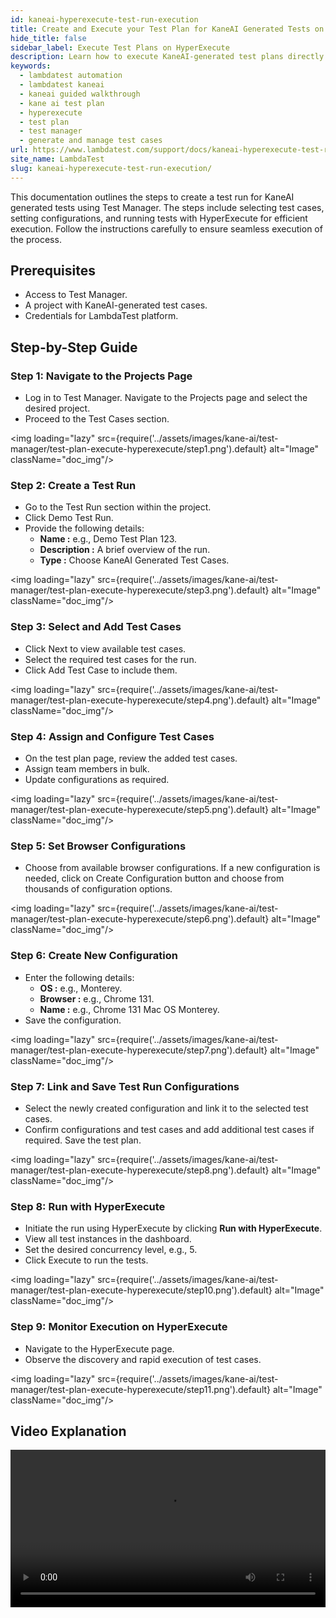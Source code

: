 ```yaml
---
id: kaneai-hyperexecute-test-run-execution
title: Create and Execute your Test Plan for KaneAI Generated Tests on HyperExecute
hide_title: false
sidebar_label: Execute Test Plans on HyperExecute
description: Learn how to execute KaneAI-generated test plans directly on HyperExecute with this step-by-step guide for efficient and rapid test execution.
keywords:
  - lambdatest automation
  - lambdatest kaneai
  - kaneai guided walkthrough
  - kane ai test plan
  - hyperexecute
  - test plan
  - test manager
  - generate and manage test cases
url: https://www.lambdatest.com/support/docs/kaneai-hyperexecute-test-run-execution
site_name: LambdaTest
slug: kaneai-hyperexecute-test-run-execution/
---
```


<script type="application/ld+json"
      dangerouslySetInnerHTML={{ __html: JSON.stringify({
       "@context": "https://schema.org",
        "@type": "BreadcrumbList",
        "itemListElement": [{
          "@type": "ListItem",
          "position": 1,
          "name": "Home",
          "item": "https://www.lambdatest.com"
        },{
          "@type": "ListItem",
          "position": 2,
          "name": "Support",
          "item": "https://www.lambdatest.com/support/docs/"
        },{
          "@type": "ListItem",
          "position": 3,
          "name": "KaneAI Test Run",
          "item": "https://www.lambdatest.com/support/docs/kaneai-hyperexecute-test-run-execution"
        }]
      })
    }}
></script>
This documentation outlines the steps to create a test run for KaneAI generated tests using Test Manager. The steps include selecting test cases, setting configurations, and running tests with HyperExecute for efficient execution. Follow the instructions carefully to ensure seamless execution of the process.

## Prerequisites
- Access to Test Manager.
- A project with KaneAI-generated test cases.
- Credentials for LambdaTest platform.

## Step-by-Step Guide
### Step 1: Navigate to the Projects Page
- Log in to Test Manager. Navigate to the Projects page and select the desired project.
- Proceed to the Test Cases section.

<img loading="lazy" src={require('../assets/images/kane-ai/test-manager/test-plan-execute-hyperexecute/step1.png').default} alt="Image" className="doc_img"/>

### Step 2: Create a Test Run
- Go to the Test Run section within the project.
- Click Demo Test Run.
- Provide the following details:
    - **Name :** e.g., Demo Test Plan 123.
    - **Description :** A brief overview of the run.
    - **Type :** Choose KaneAI Generated Test Cases.

<img loading="lazy" src={require('../assets/images/kane-ai/test-manager/test-plan-execute-hyperexecute/step3.png').default} alt="Image" className="doc_img"/>

### Step 3: Select and Add Test Cases
- Click Next to view available test cases.
- Select the required test cases for the run.
- Click Add Test Case to include them.

<img loading="lazy" src={require('../assets/images/kane-ai/test-manager/test-plan-execute-hyperexecute/step4.png').default} alt="Image" className="doc_img"/>

### Step 4: Assign and Configure Test Cases
- On the test plan page, review the added test cases.
- Assign team members in bulk.
- Update configurations as required.

<img loading="lazy" src={require('../assets/images/kane-ai/test-manager/test-plan-execute-hyperexecute/step5.png').default} alt="Image" className="doc_img"/>

### Step 5: Set Browser Configurations
- Choose from available browser configurations. If a new configuration is needed, click on Create Configuration button and choose from thousands of configuration options.

<img loading="lazy" src={require('../assets/images/kane-ai/test-manager/test-plan-execute-hyperexecute/step6.png').default} alt="Image" className="doc_img"/>

### Step 6: Create New Configuration
- Enter the following details:
    - **OS :** e.g., Monterey.
    - **Browser :** e.g., Chrome 131.
    - **Name :** e.g., Chrome 131 Mac OS Monterey.
- Save the configuration.

<img loading="lazy" src={require('../assets/images/kane-ai/test-manager/test-plan-execute-hyperexecute/step7.png').default} alt="Image" className="doc_img"/>

### Step 7: Link and Save Test Run Configurations 
- Select the newly created configuration and link it to the selected test cases.
- Confirm configurations and test cases and add additional test cases if required. Save the test plan.

<img loading="lazy" src={require('../assets/images/kane-ai/test-manager/test-plan-execute-hyperexecute/step8.png').default} alt="Image" className="doc_img"/>

### Step 8: Run with HyperExecute
- Initiate the run using HyperExecute by clicking **Run with HyperExecute**.
- View all test instances in the dashboard.
- Set the desired concurrency level, e.g., 5.
- Click Execute to run the tests.

<img loading="lazy" src={require('../assets/images/kane-ai/test-manager/test-plan-execute-hyperexecute/step10.png').default} alt="Image" className="doc_img"/>

### Step 9: Monitor Execution on HyperExecute
- Navigate to the HyperExecute page.
- Observe the discovery and rapid execution of test cases.

<img loading="lazy" src={require('../assets/images/kane-ai/test-manager/test-plan-execute-hyperexecute/step11.png').default} alt="Image" className="doc_img"/>

## Video Explanation
<video class="right-side" width="100%" controls id="vid">
<source src= {require('../assets/images/kane-ai/test-manager/test-plan-execute-hyperexecute/output.mp4').default} type="video/mp4" />
</video>